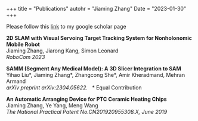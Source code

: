 +++
title = "Publications"
autohr = "Jiaming Zhang"
Date = "2023-01-30"
+++

Please follow this [link](https://scholar.google.com/citations?user=1m3l9W4AAAAJ&hl=en) to my google scholar page



**2D SLAM with Visual Servoing Target Tracking System for Nonholonomic Mobile Robot**<br/>
Jiaming Zhang, Jiarong Kang, Simon Leonard <br/>
_RoboCom 2023_

**SAMM (Segment Any Medical Model): A 3D Slicer Integration to SAM**<br/>
Yihao Liu\*, Jiaming Zhang\*, Zhangcong She\*, Amir Kheradmand, Mehran Armand<br/>
_arXiv preprint arXiv:2304.05622._  &nbsp; * Equal Contribution

**An Automatic Arranging Device for PTC Ceramic Heating Chips**<br/>
Jiaming Zhang, Ye Yang, Meng Wang<br/>
_The National Practical Patent No.CN201920955308.X, June 2019_<br/>
